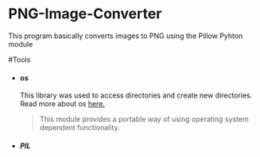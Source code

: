 # PNG-Image-Converter
This program basically converts images to PNG using the Pillow Pyhton module 

#Tools

* #### os

  This library was used to access directories and create new directories. Read more about os [here.](https://docs.python.org/3/library/os.html)
  
  >This module provides a portable way of using operating system dependent functionality.

* ##### PIL 
